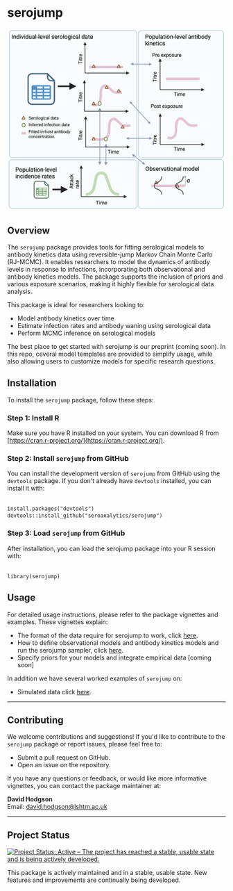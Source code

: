 # serojump

![Schematic of the methods behind the `serojump` package](./images/schematic_A.png)

## Overview

The `serojump` package provides tools for fitting serological models to antibody kinetics data using reversible-jump Markov Chain Monte Carlo (RJ-MCMC). It enables researchers to model the dynamics of antibody levels in response to infections, incorporating both observational and antibody kinetics models. The package supports the inclusion of priors and various exposure scenarios, making it highly flexible for serological data analysis.

This package is ideal for researchers looking to:

- Model antibody kinetics over time
- Estimate infection rates and antibody waning using serological data
- Perform MCMC inference on serological models

The best place to get started with serojump is our preprint (coming soon). In this repo, ceveral model templates are provided to simplify usage, while also allowing users to customize models for specific research questions.

## Installation

To install the `serojump` package, follow these steps:

### Step 1: Install R

Make sure you have R installed on your system. You can download R from [https://cran.r-project.org/](https://cran.r-project.org/).

### Step 2: Install `serojump` from GitHub

You can install the development version of `serojump` from GitHub using the `devtools` package. If you don't already have `devtools` installed, you can install it with:


```

install.packages("devtools")
devtools::install_github("seroanalytics/serojump")

```

### Step 3: Load `serojump` from GitHub
After installation, you can load the serojump package into your R session with:


```

library(serojump)

```

## Usage

For detailed usage instructions, please refer to the package vignettes and examples. These vignettes explain:

- The format of the data require for serojump to work, click [here](https://seroanalytics.org/serojump/articles/data_format.html).
- How to define observational models and antibody kinetics models and run the serojump sampler, click [here](https://seroanalytics.org/serojump/articles/model_define.html).
- Specify priors for your models and integrate empirical data [coming soon]

In addition we have several worked examples of `serojump` on:
- Simulated data click [here](https://seroanalytics.org/serojump/articles/sim_recovery.html).

---

## Contributing

We welcome contributions and suggestions! If you'd like to contribute to the `serojump` package or report issues, please feel free to:

- Submit a pull request on GitHub.
- Open an issue on the repository.

If you have any questions or feedback, or would like more informative vignettes, you can contact the package maintainer at:

**David Hodgson**  
Email: [david.hodgson@lshtm.ac.uk](mailto:david.hodgson@lshtm.ac.uk)

---

## Project Status

[![Project Status: Active – The project has reached a stable, usable state and is being actively developed.](https://www.repostatus.org/badges/latest/active.svg)](https://www.repostatus.org/#active)

This package is actively maintained and in a stable, usable state. New features and improvements are continually being developed.